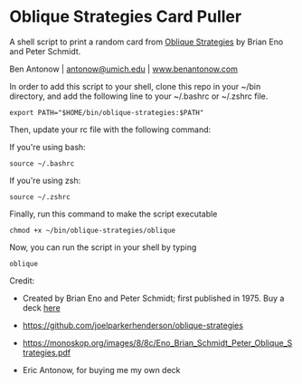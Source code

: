 Oblique Strategies Card Puller 
====================

A shell script to print a random card from [Oblique Strategies](https://en.wikipedia.org/wiki/Oblique_Strategies) by Brian Eno and Peter Schmidt.

Ben Antonow | antonow@umich.edu | www.benantonow.com



In order to add this script to your shell, clone this repo in your ~/bin directory, and add the following line to your ~/.bashrc or ~/.zshrc file.

```
export PATH="$HOME/bin/oblique-strategies:$PATH"
```

Then, update your rc file with the following command:

If you're using bash:
```
source ~/.bashrc
```
If you're using zsh:
```
source ~/.zshrc
```

Finally, run this command to make the script executable

```
chmod +x ~/bin/oblique-strategies/oblique
```

Now, you can run the script in your shell by typing 

```
oblique
```

Credit:

* Created by Brian Eno and Peter Schmidt; first published in 1975. Buy a deck [here](https://www.enoshop.co.uk/product/oblique-strategies.html)

* https://github.com/joelparkerhenderson/oblique-strategies

* https://monoskop.org/images/8/8c/Eno_Brian_Schmidt_Peter_Oblique_Strategies.pdf

* Eric Antonow, for buying me my own deck
